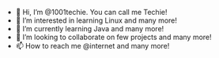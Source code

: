 - 👋 Hi, I’m @1001techie. You can call me Techie!
- 👀 I’m interested in learning Linux and many more!
- 🌱 I’m currently learning Java and many more!
- 💞️ I’m looking to collaborate on few projects and many more!
- 📫 How to reach me @internet and many more!

<!---
1001techie/1001techie is a ✨ special ✨ repository because its `README.md` (this file) appears on your GitHub profile.
You can click the Preview link to take a look at your changes.
--->
